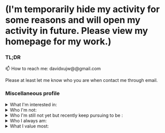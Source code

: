 # (I'm temporarily hide my activity for some reasons and will open my activity in future. Please view my homepage for my work.)

### TL;DR

📫 How to reach me: davidxujw@@gmail.com

Please at least let me know who you are when contact me through email.

### Miscellaneous profile

<details>
  <summary>
    What I'm interested in:
  </summary>
  
- Graphics and 3D Vision.

- Machine Learning.

- Any kind of art.(except the literature)

- Philosophy and psychology.

- Anime.

- Coding.

- Maybe some other nerdy things...

</details>

<details>
  <summary>
    Who I'm not:
  </summary>
  
- A social butterfly.

- A genius.

</details>

<details>
  <summary>
    Who I'm still not yet but recently keep pursuing to be :
  </summary>
  
- A talented coder.

- A qualified opensource developer.

- An experienced researcher.

- A confident person.

- A person who keeps enjoying his life all the time.

</details>

<details>
  <summary>
    Who I always am:
  </summary>
  
- A diligent and hardworking dreamer.

- An absolutely honest and trustworthy person.

- An easygoing person.

</details>

<details>
  <summary>
    What I value most:
  </summary>
  
- Integrity, Honesty and Sincerity.

</details>


<!--
**DavidXu-JJ/DavidXu-JJ** is a ✨ _special_ ✨ repository because its `README.md` (this file) appears on your GitHub profile.

Here are some ideas to get you started:

- 🔭 I’m currently working on ...
- 🌱 I’m currently learning ...
- 👯 I’m looking to collaborate on ...
- 🤔 I’m looking for help with ...
- 💬 Ask me about ...
- 
- 😄 Pronouns: ...
- ⚡ Fun fact: ...
-->
